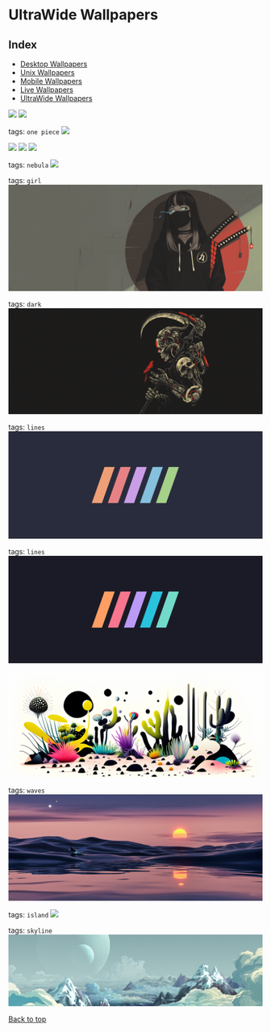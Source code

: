 # UltraWide Wallpapers

## Index

- [Desktop Wallpapers](https://github.com/D3Ext/aesthetic-wallpapers/blob/main/pages/Desktop.md#desktop-wallpapers)
- [Unix Wallpapers](https://github.com/D3Ext/aesthetic-wallpapers/blob/main/pages/Unix.md#unix-wallpapers)
- [Mobile Wallpapers](https://github.com/D3Ext/aesthetic-wallpapers/blob/main/pages/Mobile.md#mobile-wallpapers)
- [Live Wallpapers](https://github.com/D3Ext/aesthetic-wallpapers/blob/main/pages/Live.md#live-wallpapers)
- [UltraWide Wallpapers](https://github.com/D3Ext/aesthetic-wallpapers/blob/main/pages/UltraWide.md#ultrawide-wallpapers)

<img src="https://raw.githubusercontent.com/D3Ext/aesthetic-wallpapers/main/images/Bix57su7.png">

<img src="https://raw.githubusercontent.com/D3Ext/aesthetic-wallpapers/main/images/Computerized_Art_3440x1440_7.jpg">

tags: `one piece`
<img src="https://raw.githubusercontent.com/D3Ext/aesthetic-wallpapers/main/images/Luffy_from_One_Piece_5160x2160.jpeg">

<img src="https://raw.githubusercontent.com/D3Ext/aesthetic-wallpapers/main/images/Nepal_5160x2160.png">

<img src="https://raw.githubusercontent.com/D3Ext/aesthetic-wallpapers/main/images/Z5hj_CoA.png">

<img src="https://raw.githubusercontent.com/D3Ext/aesthetic-wallpapers/main/images/rbaOz2Xi.png">

tags: `nebula`
<img src="https://raw.githubusercontent.com/D3Ext/aesthetic-wallpapers/main/images/wide_nebula.png">

tags: `girl`
<img src="https://raw.githubusercontent.com/D3Ext/aesthetic-wallpapers/main/images/wide-girl.png">

tags: `dark`
<img src="https://raw.githubusercontent.com/D3Ext/aesthetic-wallpapers/main/images/yh.png">

tags: `lines`
<img src="https://raw.githubusercontent.com/D3Ext/aesthetic-wallpapers/main/images/wide_lines.png">

tags: `lines`
<img src="https://raw.githubusercontent.com/D3Ext/aesthetic-wallpapers/main/images/wide_tokyonight_lines.png">

<img src="https://raw.githubusercontent.com/D3Ext/aesthetic-wallpapers/main/images/wide_alien_planet.jpeg">

tags: `waves`
<img src="https://raw.githubusercontent.com/D3Ext/aesthetic-wallpapers/main/images/wide_shiny_waves.png">

tags: `island`
<img src="https://raw.githubusercontent.com/D3Ext/aesthetic-wallpapers/main/images/ultrawide_island.png">

tags: `skyline`
<img src="https://raw.githubusercontent.com/D3Ext/aesthetic-wallpapers/main/images/wide_tokyonight_skyline.jpg">

[Back to top](#Index)

